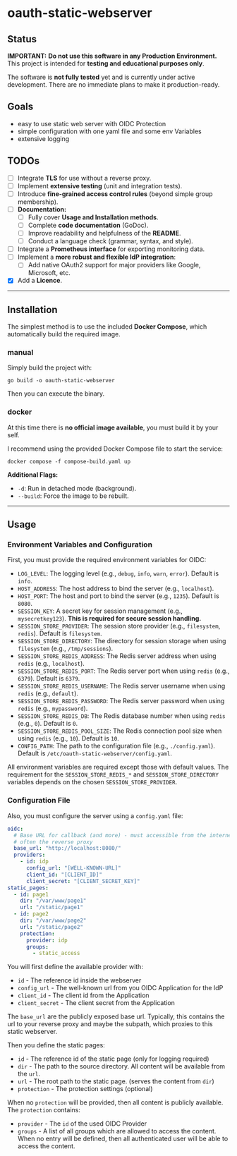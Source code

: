 # oauth-static-webserver

## Status

**IMPORTANT:** **Do not use this software in any Production Environment.**
This project is intended for **testing and educational purposes only**.

The software is **not fully tested** yet and is currently under active development. There are no immediate plans to make it production-ready.

## Goals

- easy to use static web server with OIDC Protection
- simple configuration with one yaml file and some env Variables
- extensive logging

## TODOs

- [ ] Integrate **TLS** for use without a reverse proxy.
- [ ] Implement **extensive testing** (unit and integration tests).
- [ ] Introduce **fine-grained access control rules** (beyond simple group membership).
- [ ] **Documentation:**
    - [ ] Fully cover **Usage and Installation methods**.
    - [ ] Complete **code documentation** (GoDoc).
    - [ ] Improve readability and helpfulness of the **README**.
    - [ ] Conduct a language check (grammar, syntax, and style).
- [ ] Integrate a **Prometheus interface** for exporting monitoring data.
- [ ] Implement a **more robust and flexible IdP integration**:
    - [ ] Add native OAuth2 support for major providers like Google, Microsoft, etc.
- [x] Add a **Licence**.

---

## Installation

The simplest method is to use the included **Docker Compose**, which automatically build the required image.

### manual

Simply build the project with:
```
go build -o oauth-static-webserver
```

Then you can execute the binary.

### docker

At this time there is **no official image available**, you must build it by your  self.

I recommend using the provided Docker Compose file to start the service:
```
docker compose -f compose-build.yaml up
```

**Additional Flags:**
- `-d`: Run in detached mode (background).
- `--build`: Force the image to be rebuilt.

---

## Usage

### Environment Variables and Configuration

First, you must provide the required environment variables for OIDC:
- `LOG_LEVEL`: The logging level (e.g., `debug`, `info`, `warn`, `error`). Default is `info`.
- `HOST_ADDRESS`: The host address to bind the server (e.g., `localhost`).
- `HOST_PORT`: The host and port to bind the server (e.g., `1235`). Default is `8080`.
- `SESSION_KEY`: A secret key for session management (e.g., `mysecretkey123`). **This is required for secure session handling.**
- `SESSION_STORE_PROVIDER`: The session store provider (e.g., `filesystem`, `redis`). Default is `filesystem`.
- `SESSION_STORE_DIRECTORY`: The directory for session storage when using `filesystem` (e.g., `/tmp/sessions`).
- `SESSION_STORE_REDIS_ADDRESS`: The Redis server address when using `redis` (e.g., `localhost`).
- `SESSION_STORE_REDIS_PORT`: The Redis server port when using `redis` (e.g., `6379`). Default is `6379`.
- `SESSION_STORE_REDIS_USERNAME`: The Redis server username when using `redis` (e.g., `default`).
- `SESSION_STORE_REDIS_PASSWORD`: The Redis server password when using `redis` (e.g., `mypassword`).
- `SESSION_STORE_REDIS_DB`: The Redis database number when using `redis` (e.g., `0`). Default is `0`.
- `SESSION_STORE_REDIS_POOL_SIZE`: The Redis connection pool size when using `redis` (e.g., `10`). Default is `10`.
- `CONFIG_PATH`: The path to the configuration file (e.g., `./config.yaml`). Default is `/etc/oauth-static-webserver/config.yaml`.

All environment variables are required except those with default values.
The requirement for the `SESSION_STORE_REDIS_*` and `SESSION_STORE_DIRECTORY` variables depends on the chosen `SESSION_STORE_PROVIDER`.

### Configuration File

Also, you must configure the server using a `config.yaml` file:
```yaml
oidc:
  # Base URL for callback (and more) - must accessible from the internet
  # often the reverse proxy
  base_url: "http://localhost:8080/"
  providers:
    - id: idp
      config_url: "[WELL-KNOWN-URL]"
      client_id: "[CLIENT_ID]"
      client_secret: "[CLIENT_SECRET_KEY]"
static_pages:
  - id: page1
    dir: "/var/www/page1"
    url: "/static/page1"
  - id: page2
    dir: "/var/www/page2"
    url: "/static/page2"
    protection:
      provider: idp
      groups:
        - static_access
```

You will first define the available provider with:
- `id` - The reference id inside the webserver
- `config_url` - The well-known url from you OIDC Application for the IdP
- `client_id` - The client id from the Application
- `client_secret` - The client secret from the Application

The `base_url` are the publicly exposed base url.
Typically, this contains the url to your reverse proxy and maybe the subpath, which proxies to this static webserver. 

Then you define the static pages:
- `id` - The reference id of the static page (only for logging required)
- `dir` - The path to the source directory. All content will be available from the `url`.
- `url` - The root path to the static page. (serves the content from `dir`)
- `protection` - The protection settings (optional)

When no `protection` will be provided, then all content is publicly available.
The `protection` contains:
- `provider` - The `id` of the used OIDC Provider
- `groups` - A list of all groups which are allowed to access the content. When no entry will be defined, then all authenticated user will be able to access the content.
